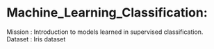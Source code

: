 # Machine_Learning_Classification:
Mission : Introduction to models learned in supervised classification.
Dataset : Iris dataset 
